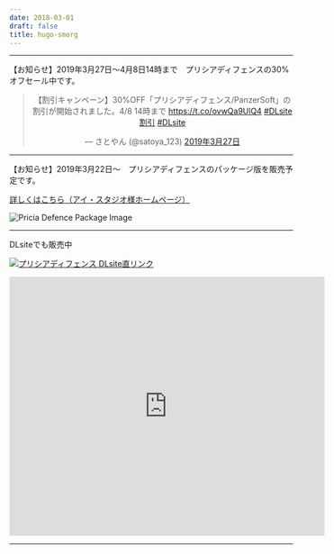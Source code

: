 ```yaml
---
date: 2018-03-01
draft: false
title: hugo-smorg
---
```


<hr>

【お知らせ】2019年3月27日～4月8日14時まで　プリシアディフェンスの30%オフセール中です。

<center>
<blockquote class="twitter-tweet" data-lang="ja"><p lang="ja" dir="ltr">【割引キャンペーン】30%OFF「プリシアディフェンス/PanzerSoft」の割引が開始されました。4/8 14時まで <a href="https://t.co/ovwQa9UlQ4">https://t.co/ovwQa9UlQ4</a> <a href="https://twitter.com/hashtag/DLsite%E5%89%B2%E5%BC%95?src=hash&amp;ref_src=twsrc%5Etfw">#DLsite割引</a> <a href="https://twitter.com/hashtag/DLsite?src=hash&amp;ref_src=twsrc%5Etfw">#DLsite</a></p>&mdash; さとやん (@satoya_123) <a href="https://twitter.com/satoya_123/status/1110821397293469696?ref_src=twsrc%5Etfw">2019年3月27日</a></blockquote>
<script async src="https://platform.twitter.com/widgets.js" charset="utf-8"></script>
</center>


<hr>

【お知らせ】2019年3月22日～　プリシアディフェンスのパッケージ版を販売予定です。

<a href="http://www.istudio.jp/cat13/cat842/">詳しくはこちら（アイ・スタジオ様ホームページ）</a>

![Pricia Defence Package Image](/project/priciadefence/images/pricia_dvd01_small.jpg)


<hr>

DLsiteでも販売中

<a href="https://www.dlsite.com/maniax/work/=/product_id/RJ241680.html"
target="_blank"><img src="https://www.dlsite.com/img/dlsite1.gif"
border="0" alt="プリシアディフェンス DLsite直リンク"></a>



<!-- ![Pricia Defence Title Image](/project/priciadefence/images/pricia_dlsite_title.jpg) -->

<iframe width="560" height="460.02547770701" src="https://chobit.cc/embed/ku9oc/ankcr11c" frameborder="0" allowfullscreen></iframe>

<hr>

<!--
[Hugo-smorg]: https://github.com/solutionroute/hugo-smorg
[Bulma]: https://bulma.io/
[Bulmaswatch]: https://jenil.github.io/bulmaswatch/
-->

